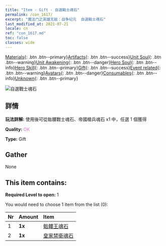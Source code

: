 ```yaml
---
title: "Item - Gift - 自選戰士魂石"
permalink: /con_1617/
excerpt: "魔法门之英雄无敌：战争纪元  自選戰士魂石"
last_modified_at: 2021-07-21
locale: cn
ref: "con_1617.md"
toc: false
classes: wide
---
```

 [Materials](/ItemsCN/){: .btn .btn--primary}[Artifacts](/ItemsCN/Artifacts/){: .btn .btn--success}[Unit Soul](/ItemsCN/UnitSoul/){: .btn .btn--warning}[Unit Awakening](/ItemsCN/UnitAwakening/){: .btn .btn--danger}[Hero Soul](/ItemsCN/HeroSoul/){: .btn .btn--info}[Hero Skill](/ItemsCN/HeroSkill/){: .btn .btn--primary}[Gift](/ItemsCN/Gift/){: .btn .btn--success}[Event related](/ItemsCN/Events/){: .btn .btn--warning}[Avatars](/ItemsCN/Avatars/){: .btn .btn--danger}[Consumables](/ItemsCN/Consumables/){: .btn .btn--info}[Unknown](/ItemsCN/Unknown/){: .btn .btn--primary}

 ![自選戰士魂石](/images/t/i_907233.png)

## 詳情
 **玩法詳解:** 使用後可從骷髏戰士魂石、帝國槍兵魂石 x1 中，任選 1 個獲得

 **Quality:** <span style="color: #DA70D6">OK</span>

 **Type:** Gift

## Gather

  None

## This item contains:

 **Required Level to open:** 1

 You would need to choose 1 item from the list (0):

  | Nr | Amount |     Item    |
  |:---|:-------|:------------|
  | 1 |  **1x** | [骷髏王魂石](/cn/Items/unt_297/) |  | 
  | 2 |  **1x** | [皇家禁衛魂石](/cn/Items/unt_282/) |  | 
